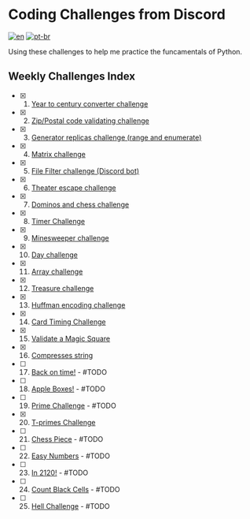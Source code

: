 # Coding Challenges from Discord
[![en](https://img.shields.io/badge/lang-en-red.svg)](README.md)
[![pt-br](https://img.shields.io/badge/lang-pt--br-green.svg)](README.pt-br.md)

Using these challenges to help me practice the funcamentals of Python.

## Weekly Challenges Index

- [x] 1. [Year to century converter challenge](weekly-challenges/chall-001)
- [x] 2. [Zip/Postal code validating challenge](weekly-challenges/chall-002)
- [x] 3. [Generator replicas challenge (range and enumerate)](weekly-challenges/chall-003)
- [x] 4. [Matrix challenge](weekly-challenges/chall-004)
- [x] 5. [File Filter challenge (Discord bot)](weekly-challenges/chall-005)
- [x] 6. [Theater escape challenge](weekly-challenges/chall-006)
- [x] 7. [Dominos and chess challenge](weekly-challenges/chall-007)
- [x] 8. [Timer Challenge](weekly-challenges/chall-008)
- [x] 9. [Minesweeper challenge](weekly-challenges/chall-009)
- [x] 10. [Day challenge](weekly-challenges/chall-010)
- [x] 11. [Array challenge](weekly-challenges/chall-011)
- [x] 12. [Treasure challenge](weekly-challenges/chall-012)
- [x] 13. [Huffman encoding challenge](weekly-challenges/chall-013)
- [x] 14. [Card Timing Challenge](weekly-challenges/chall-014)
- [x] 15. [Validate a Magic Square​](weekly-challenges/chall-015)
- [x] 16. [Compresses string](weekly-challenges/chall-016)
- [ ] 17. [Back on time!](weekly-challenges/chall-017) - #TODO
- [ ] 18. [Apple Boxes!](weekly-challenges/chall-018) - #TODO
- [ ] 19. [Prime Challenge](weekly-challenges/chall-019) - #TODO
- [x] 20. [T-primes Challenge](weekly-challenges/chall-020)
- [ ] 21. [Chess Piece](weekly-challenges/chall-021) - #TODO
- [ ] 22. [Easy Numbers](weekly-challenges/chall-022) - #TODO
- [ ] 23. [In 2120!](weekly-challenges/chall-023) - #TODO
- [ ] 24. [Count Black Cells](weekly-challenges/chall-024) - #TODO
- [ ] 25. [Hell Challenge](weekly-challenges/chall-025) - #TODO
